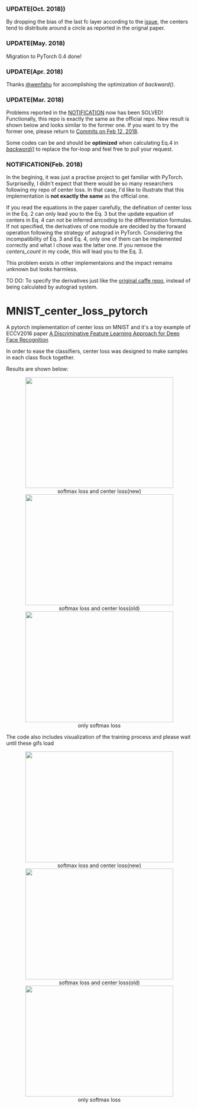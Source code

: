### UPDATE(Oct. 2018))
By dropping the bias of the last fc layer according to the [issue](https://github.com/jxgu1016/MNIST_center_loss_pytorch/issues/8), the centers tend to distribute around a circle as reported in the orignal paper.


### UPDATE(May. 2018)
Migration to PyTorch 0.4 done!


### UPDATE(Apr. 2018)
Thanks [@wenfahu](https://github.com/wenfahu) for accomplishing the optimization of *backward()*.


### UPDATE(Mar. 2018)
Problems reported in the [NOTIFICATION](#jump) now has been SOLVED! Functionally, this repo is exactly the same as the official repo. New result is shown below and looks similar to the former one.
If you want to try the former one, please return to [Commits on Feb 12, 2018](https://github.com/jxgu1016/MNIST_center_loss_pytorch/tree/dbeea5380de8a3c6b1b3b3f2c411b980e143dd87).

Some codes can be and should be **optimized** when calculating Eq.4 in [*backword()*](https://github.com/jxgu1016/MNIST_center_loss_pytorch/blob/master/CenterLoss.py) to replace the for-loop and feel free to pull your request.

### NOTIFICATION(Feb. 2018)
<span id="jump"> </span>
In the begining, it was just a practise project to get familiar with PyTorch. Surprisedly, I didn't expect that there would be so many researchers following my repo of center loss. In that case, I'd like to illustrate that this implementation is **not exactly the same** as the official one.

If you read the equations in the paper carefully, the defination of center loss in the Eq. 2 can only lead you to the Eq. 3 but the update equation of centers in Eq. 4 can not be inferred arrcoding to the differentiation formulas. If not specified, the derivatives of one module are decided by the forward operation following the strategy of autograd in PyTorch. Considering the incompatibility  of Eq. 3 and Eq. 4, only one of them can be implemented correctly and what I chose was the latter one. If you remvoe the *centers_count* in my code, this will lead you to the Eq. 3.

This problem exists in other implementaions and the impact remains unknown but looks harmless.

TO DO: To specify the derivatives just like the [original caffe repo](https://github.com/ydwen/caffe-face), instead of being calculated by autograd system.

# MNIST_center_loss_pytorch

A pytorch implementation of center loss on MNIST and it's a toy example of ECCV2016 paper [A Discriminative Feature Learning Approach for Deep Face Recognition](https://github.com/ydwen/caffe-face)

In order to ease the classifiers, center loss was designed to make samples in each class flock together.

Results are shown below:

<div align=center><img width="400" height="300" src="https://github.com/jxgu1016/MNIST_center_loss.pytorch/raw/master/images/1.0-new.jpg"/></div>
<div align=center>softmax loss and center loss(new)</div>
<div align=center><img width="400" height="300" src="https://github.com/jxgu1016/MNIST_center_loss.pytorch/raw/master/images/1.0.jpg"/></div>
<div align=center>softmax loss and center loss(old)</div>
<div align=center><img width="400" height="300" src="https://github.com/jxgu1016/MNIST_center_loss.pytorch/raw/master/images/0.jpg"/></div>
<div align=center>only softmax loss</div>

The code also includes visualization of the training process and please wait until these gifs load

<div align=center><img width="400" height="300" src="https://github.com/jxgu1016/MNIST_center_loss.pytorch/raw/master/images/1.0-new.gif"/></div>
<div align=center>softmax loss and center loss(new)</div>
<div align=center><img width="400" height="300" src="https://github.com/jxgu1016/MNIST_center_loss.pytorch/raw/master/images/1.0.gif"/></div>
<div align=center>softmax loss and center loss(old)</div>
<div align=center><img width="400" height="300" src="https://github.com/jxgu1016/MNIST_center_loss.pytorch/raw/master/images/0.gif"/></div>
<div align=center>only softmax loss</div>
